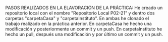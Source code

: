 PASOS REALIZADOS EN LA ELAVORACIÓN DE LA PRÁCTICA:
He creado un repositorio local con el nombre "Repositorio Local P02-21" y dentro dos carpetas "carpetaCasa" y "carpetaInstituto". En ambas he clonado el trabajo realizado en la práctica anterior. En carpetaCasa he hecho una modificación y posteriormente un commit y un push. En carpetaInstituto he hecho un pull, después una modificación y por último un commit y un push.